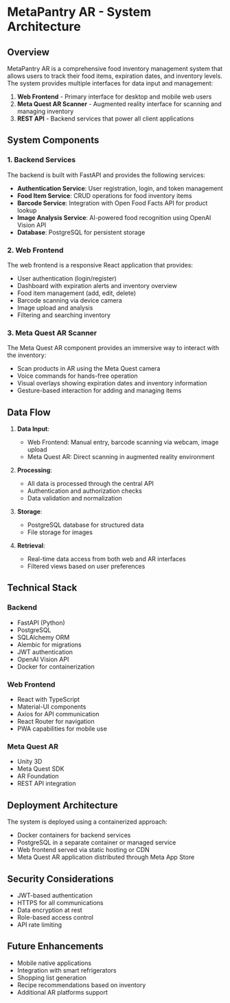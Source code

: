 # MetaPantry AR - System Architecture

## Overview

MetaPantry AR is a comprehensive food inventory management system that allows users to track their food items, expiration dates, and inventory levels. The system provides multiple interfaces for data input and management:

1. **Web Frontend** - Primary interface for desktop and mobile web users
2. **Meta Quest AR Scanner** - Augmented reality interface for scanning and managing inventory
3. **REST API** - Backend services that power all client applications

## System Components

### 1. Backend Services

The backend is built with FastAPI and provides the following services:

- **Authentication Service**: User registration, login, and token management
- **Food Item Service**: CRUD operations for food inventory items
- **Barcode Service**: Integration with Open Food Facts API for product lookup
- **Image Analysis Service**: AI-powered food recognition using OpenAI Vision API
- **Database**: PostgreSQL for persistent storage

### 2. Web Frontend

The web frontend is a responsive React application that provides:

- User authentication (login/register)
- Dashboard with expiration alerts and inventory overview
- Food item management (add, edit, delete)
- Barcode scanning via device camera
- Image upload and analysis
- Filtering and searching inventory

### 3. Meta Quest AR Scanner

The Meta Quest AR component provides an immersive way to interact with the inventory:

- Scan products in AR using the Meta Quest camera
- Voice commands for hands-free operation
- Visual overlays showing expiration dates and inventory information
- Gesture-based interaction for adding and managing items

## Data Flow

1. **Data Input**:
   - Web Frontend: Manual entry, barcode scanning via webcam, image upload
   - Meta Quest AR: Direct scanning in augmented reality environment

2. **Processing**:
   - All data is processed through the central API
   - Authentication and authorization checks
   - Data validation and normalization

3. **Storage**:
   - PostgreSQL database for structured data
   - File storage for images

4. **Retrieval**:
   - Real-time data access from both web and AR interfaces
   - Filtered views based on user preferences

## Technical Stack

### Backend
- FastAPI (Python)
- PostgreSQL
- SQLAlchemy ORM
- Alembic for migrations
- JWT authentication
- OpenAI Vision API
- Docker for containerization

### Web Frontend
- React with TypeScript
- Material-UI components
- Axios for API communication
- React Router for navigation
- PWA capabilities for mobile use

### Meta Quest AR
- Unity 3D
- Meta Quest SDK
- AR Foundation
- REST API integration

## Deployment Architecture

The system is deployed using a containerized approach:

- Docker containers for backend services
- PostgreSQL in a separate container or managed service
- Web frontend served via static hosting or CDN
- Meta Quest AR application distributed through Meta App Store

## Security Considerations

- JWT-based authentication
- HTTPS for all communications
- Data encryption at rest
- Role-based access control
- API rate limiting

## Future Enhancements

- Mobile native applications
- Integration with smart refrigerators
- Shopping list generation
- Recipe recommendations based on inventory
- Additional AR platforms support